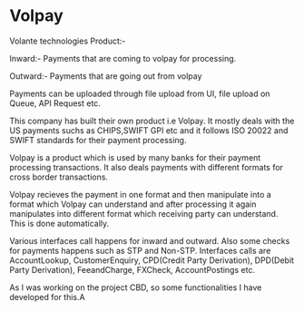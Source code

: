 # Volpay

Volante technologies Product:-

Inward:- Payments that are coming to volpay for processing. 

Outward:- Payments that are going out from volpay

Payments can be uploaded through file upload from UI, file upload on Queue, API Request etc. 

This company has built their own product i.e Volpay. It mostly deals with the US payments suchs as CHIPS,SWIFT GPI etc and it follows ISO 20022 and SWIFT standards for their payment processing.

Volpay is a product which is used by many banks for their payment processing transactions. It also deals payments with different formats for cross border transactions. 

Volpay recieves the payment in one format and then manipulate into a format which Volpay can understand and after processing it again manipulates into different format which receiving party can understand. This is done automatically.

Various interfaces call happens for inward and outward. Also some checks for payments happens such as STP and Non-STP.
Interfaces calls are AccountLookup, CustomerEnquiry, CPD(Credit Party Derivation), DPD(Debit Party Derivation), FeeandCharge, FXCheck, AccountPostings etc.

As I was working on the project CBD, so some functionalities I have developed for this.A
